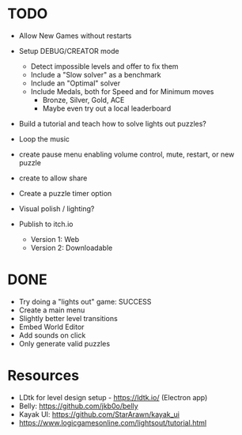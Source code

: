 # TODO
* Allow New Games without restarts
* Setup DEBUG/CREATOR mode
  * Detect impossible levels and offer to fix them
  * Include a "Slow solver" as a benchmark
  * Include an "Optimal" solver
  * Include Medals, both for Speed and for Minimum moves
    * Bronze, Silver, Gold, ACE
    * Maybe even try out a local leaderboard
    
* Build a tutorial and teach how to solve lights out puzzles?
* Loop the music
* create pause menu enabling volume control, mute, restart, or new puzzle
* create to allow share
* Create a puzzle timer option
* Visual polish / lighting?
* Publish to itch.io
  * Version 1: Web
  * Version 2: Downloadable

# DONE
* Try doing a "lights out" game: SUCCESS
* Create a main menu
* Slightly better level transitions
* Embed World Editor
* Add sounds on click
* Only generate valid puzzles

# Resources
* LDtk for level design setup - https://ldtk.io/ (Electron app)
* Belly: https://github.com/jkb0o/belly
* Kayak UI: https://github.com/StarArawn/kayak_ui
* https://www.logicgamesonline.com/lightsout/tutorial.html
